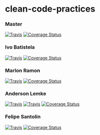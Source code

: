 # clean-code-practices

### Master
[![Travis](https://travis-ci.org/ByIvo/clean-code-practices.svg)](https://travis-ci.org/ByIvo/clean-code-practices/branches)
[![Coverage Status](https://coveralls.io/repos/github/ByIvo/clean-code-practices/badge.svg?branch=master)](https://coveralls.io/github/ByIvo/clean-code-practices?branch=master)

### Ivo Batistela
[![Travis](https://travis-ci.org/ByIvo/clean-code-practices.svg?branch=ivo)](https://github.com/ByIvo)
[![Coverage Status](https://coveralls.io/repos/github/ByIvo/clean-code-practices/badge.svg?branch=ivo)](https://coveralls.io/github/ByIvo/clean-code-practices?branch=ivo)

### Marlon Ramon
[![Travis](https://travis-ci.org/ByIvo/clean-code-practices.svg?branch=marlon)]()
[![Coverage Status](https://coveralls.io/repos/github/ByIvo/clean-code-practices/badge.svg?branch=marlon)](https://coveralls.io/github/ByIvo/clean-code-practices?branch=marlon)

### Anderson Lemke

[![Travis](https://travis-ci.org/ByIvo/clean-code-practices.svg?branch=lemke)]()
[![Travis](https://travis-ci.org/ByIvo/clean-code-practices.svg?branch=lemke)](https://github.com/matheuslemke)
[![Coverage Status](https://coveralls.io/repos/github/ByIvo/clean-code-practices/badge.svg?branch=lemke)](https://coveralls.io/github/ByIvo/clean-code-practices?branch=lemke)

### Felipe Santolin
[![Travis](https://travis-ci.org/ByIvo/clean-code-practices.svg?branch=santolin)]()
[![Coverage Status](https://coveralls.io/repos/github/ByIvo/clean-code-practices/badge.svg?branch=santolin)](https://coveralls.io/github/ByIvo/clean-code-practices?branch=sntolin)
